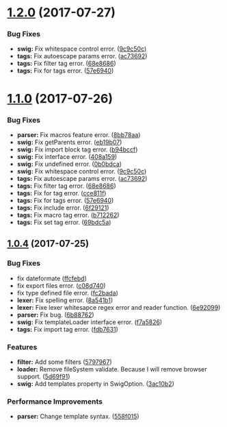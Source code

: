 <a name="1.2.0"></a>
# [1.2.0](https://github.com/lleohao/swig-tp/compare/v1.0.6...v1.2.0) (2017-07-27)


### Bug Fixes

* **swig:** Fix whitespace control error. ([9c9c50c](https://github.com/lleohao/swig-tp/commit/9c9c50c))
* **tags:** Fix autoescape params error. ([ac73692](https://github.com/lleohao/swig-tp/commit/ac73692))
* **tags:** Fix filter tag error. ([68e8686](https://github.com/lleohao/swig-tp/commit/68e8686))
* **tags:** Fix for tags error. ([57e6940](https://github.com/lleohao/swig-tp/commit/57e6940))



<a name="1.1.0"></a>
# [1.1.0](https://github.com/lleohao/swig-tp/compare/v1.0.6...v1.1.0) (2017-07-26)


### Bug Fixes

* **parser:** Fix macros feature error. ([8bb78aa](https://github.com/lleohao/swig-tp/commit/8bb78aa))
* **swig:** Fix getParents error. ([eb19b07](https://github.com/lleohao/swig-tp/commit/eb19b07))
* **swig:** Fix import block tag error. ([b94bccf](https://github.com/lleohao/swig-tp/commit/b94bccf))
* **swig:** Fix interface error. ([408a159](https://github.com/lleohao/swig-tp/commit/408a159))
* **swig:** Fix undefined error. ([0b0bdca](https://github.com/lleohao/swig-tp/commit/0b0bdca))
* **swig:** Fix whitespace control error. ([9c9c50c](https://github.com/lleohao/swig-tp/commit/9c9c50c))
* **tags:** Fix autoescape params error. ([ac73692](https://github.com/lleohao/swig-tp/commit/ac73692))
* **tags:** Fix filter tag error. ([68e8686](https://github.com/lleohao/swig-tp/commit/68e8686))
* **tags:** Fix for tag error. ([cce811f](https://github.com/lleohao/swig-tp/commit/cce811f))
* **tags:** Fix for tags error. ([57e6940](https://github.com/lleohao/swig-tp/commit/57e6940))
* **tags:** Fix include error. ([6f29121](https://github.com/lleohao/swig-tp/commit/6f29121))
* **tags:** Fix macro tag error. ([b712262](https://github.com/lleohao/swig-tp/commit/b712262))
* **tags:** Fix set tag error. ([69bdc5a](https://github.com/lleohao/swig-tp/commit/69bdc5a))



<a name="1.0.4"></a>
## [1.0.4](https://github.com/lleohao/swig-tp/compare/ffcfebd...v1.0.4) (2017-07-25)


### Bug Fixes

* fix dateformate ([ffcfebd](https://github.com/lleohao/swig-tp/commit/ffcfebd))
* fix export files error. ([c08d740](https://github.com/lleohao/swig-tp/commit/c08d740))
* fix type defined file error. ([fc2bada](https://github.com/lleohao/swig-tp/commit/fc2bada))
* **lexer:** Fix spelling error. ([8a541b1](https://github.com/lleohao/swig-tp/commit/8a541b1))
* **lexer:** Fixe lexer whitesapce regex error and reader function. ([6e92099](https://github.com/lleohao/swig-tp/commit/6e92099))
* **parser:** Fix bug. ([6b88762](https://github.com/lleohao/swig-tp/commit/6b88762))
* **swig:** Fix templateLoader interface error. ([f7a5826](https://github.com/lleohao/swig-tp/commit/f7a5826))
* **tags:** Fix import tag error. ([fdb7631](https://github.com/lleohao/swig-tp/commit/fdb7631))


### Features

* **filter:** Add some filters ([5797967](https://github.com/lleohao/swig-tp/commit/5797967))
* **loader:** Remove fileSystem validate. Because I will remove browser support. ([5d69f91](https://github.com/lleohao/swig-tp/commit/5d69f91))
* **swig:** Add templates property in SwigOption. ([3ac10b2](https://github.com/lleohao/swig-tp/commit/3ac10b2))


### Performance Improvements

* **parser:** Change template syntax. ([558f015](https://github.com/lleohao/swig-tp/commit/558f015))



